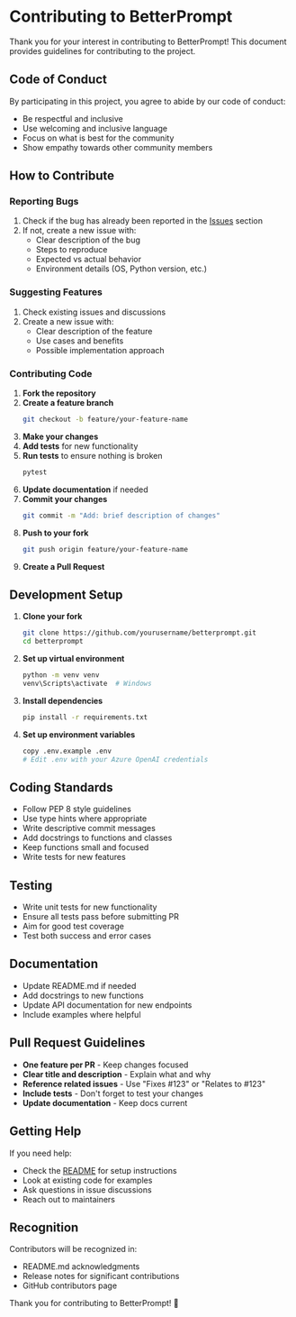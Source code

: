 # Contributing to BetterPrompt

Thank you for your interest in contributing to BetterPrompt! This document provides guidelines for contributing to the project.

## Code of Conduct

By participating in this project, you agree to abide by our code of conduct:
- Be respectful and inclusive
- Use welcoming and inclusive language
- Focus on what is best for the community
- Show empathy towards other community members

## How to Contribute

### Reporting Bugs

1. Check if the bug has already been reported in the [Issues](../../issues) section
2. If not, create a new issue with:
   - Clear description of the bug
   - Steps to reproduce
   - Expected vs actual behavior
   - Environment details (OS, Python version, etc.)

### Suggesting Features

1. Check existing issues and discussions
2. Create a new issue with:
   - Clear description of the feature
   - Use cases and benefits
   - Possible implementation approach

### Contributing Code

1. **Fork the repository**
2. **Create a feature branch**
   ```bash
   git checkout -b feature/your-feature-name
   ```
3. **Make your changes**
4. **Add tests** for new functionality
5. **Run tests** to ensure nothing is broken
   ```bash
   pytest
   ```
6. **Update documentation** if needed
7. **Commit your changes**
   ```bash
   git commit -m "Add: brief description of changes"
   ```
8. **Push to your fork**
   ```bash
   git push origin feature/your-feature-name
   ```
9. **Create a Pull Request**

## Development Setup

1. **Clone your fork**
   ```bash
   git clone https://github.com/yourusername/betterprompt.git
   cd betterprompt
   ```

2. **Set up virtual environment**
   ```bash
   python -m venv venv
   venv\Scripts\activate  # Windows
   ```

3. **Install dependencies**
   ```bash
   pip install -r requirements.txt
   ```

4. **Set up environment variables**
   ```bash
   copy .env.example .env
   # Edit .env with your Azure OpenAI credentials
   ```

## Coding Standards

- Follow PEP 8 style guidelines
- Use type hints where appropriate
- Write descriptive commit messages
- Add docstrings to functions and classes
- Keep functions small and focused
- Write tests for new features

## Testing

- Write unit tests for new functionality
- Ensure all tests pass before submitting PR
- Aim for good test coverage
- Test both success and error cases

## Documentation

- Update README.md if needed
- Add docstrings to new functions
- Update API documentation for new endpoints
- Include examples where helpful

## Pull Request Guidelines

- **One feature per PR** - Keep changes focused
- **Clear title and description** - Explain what and why
- **Reference related issues** - Use "Fixes #123" or "Relates to #123"
- **Include tests** - Don't forget to test your changes
- **Update documentation** - Keep docs current

## Getting Help

If you need help:
- Check the [README](README.md) for setup instructions
- Look at existing code for examples
- Ask questions in issue discussions
- Reach out to maintainers

## Recognition

Contributors will be recognized in:
- README.md acknowledgments
- Release notes for significant contributions
- GitHub contributors page

Thank you for contributing to BetterPrompt! 🚀
